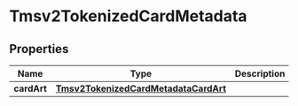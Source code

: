 
# Tmsv2TokenizedCardMetadata

## Properties
Name | Type | Description | Notes
------------ | ------------- | ------------- | -------------
**cardArt** | [**Tmsv2TokenizedCardMetadataCardArt**](Tmsv2TokenizedCardMetadataCardArt.md) |  |  [optional]



